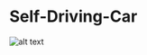# Self-Driving-Car

![alt text](https://elasticbeanstalk-us-east-1-858154033039.s3.amazonaws.com/resources/vhjjj.png)


